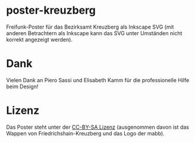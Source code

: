 # poster-kreuzberg

Freifunk-Poster für das Bezirksamt Kreuzberg als Inkscape SVG (mit anderen Betrachtern als Inkscape kann das SVG unter Umständen nicht korrekt angezeigt werden).

# Dank

Vielen Dank an Piero Sassi und Elisabeth Kamm für die professionelle Hilfe beim Design!

# Lizenz

Das Poster steht unter der [CC-BY-SA Lizenz](http://creativecommons.org/licenses/by-sa/3.0/) (ausgenommen davon ist das Wappen von Friedrichshain-Kreuzberg und das Logo der mabb).
